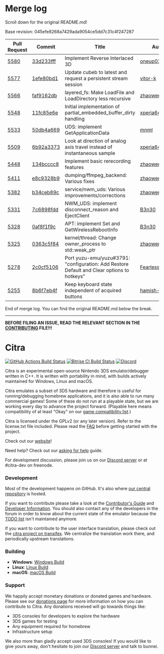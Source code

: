 # Merge log

Scroll down for the original README.md!

Base revision: 045efe8268a7429ada9054ce5dd7c31c4f247287

|Pull Request|Commit|Title|Author|Merged?|
|----|----|----|----|----|
|[5580](https://github.com/citra-emu/citra/pull/5580)|[33d233fff](https://github.com/citra-emu/citra/pull/5580/files/)|Implement Reverse Interlaced 3D|[oneup03](https://github.com/oneup03)|Yes|
|[5577](https://github.com/citra-emu/citra/pull/5577)|[1efe80bd1](https://github.com/citra-emu/citra/pull/5577/files/)|Update cubeb to latest and request a persistent stream session|[vitor-k](https://github.com/vitor-k)|Yes|
|[5566](https://github.com/citra-emu/citra/pull/5566)|[faf9162db](https://github.com/citra-emu/citra/pull/5566/files/)|layered_fs: Make LoadFile and LoadDirectory less recursive|[zhaowenlan1779](https://github.com/zhaowenlan1779)|Yes|
|[5548](https://github.com/citra-emu/citra/pull/5548)|[11fc85e6e](https://github.com/citra-emu/citra/pull/5548/files/)|Initial implementation of partial_embedded_buffer_dirty handling|[xperia64](https://github.com/xperia64)|Yes|
|[5533](https://github.com/citra-emu/citra/pull/5533)|[50db4a669](https://github.com/citra-emu/citra/pull/5533/files/)|UDS: implement GetApplicationData|[mnml](https://github.com/mnml)|Yes|
|[5509](https://github.com/citra-emu/citra/pull/5509)|[6b92a3373](https://github.com/citra-emu/citra/pull/5509/files/)|Look at direction of analog axis travel instead of instantaneous sample|[xperia64](https://github.com/xperia64)|Yes|
|[5448](https://github.com/citra-emu/citra/pull/5448)|[134bcccc8](https://github.com/citra-emu/citra/pull/5448/files/)|Implement basic rerecording features|[zhaowenlan1779](https://github.com/zhaowenlan1779)|Yes|
|[5411](https://github.com/citra-emu/citra/pull/5411)|[e8c9328b9](https://github.com/citra-emu/citra/pull/5411/files/)|dumping/ffmpeg_backend: Various fixes|[zhaowenlan1779](https://github.com/zhaowenlan1779)|Yes|
|[5382](https://github.com/citra-emu/citra/pull/5382)|[b34ceb89c](https://github.com/citra-emu/citra/pull/5382/files/)|service/nwm_uds: Various improvements/corrections|[zhaowenlan1779](https://github.com/zhaowenlan1779)|Yes|
|[5331](https://github.com/citra-emu/citra/pull/5331)|[7c6898fdd](https://github.com/citra-emu/citra/pull/5331/files/)|NWM_UDS: implement disconnect_reason and EjectClient|[B3n30](https://github.com/B3n30)|Yes|
|[5328](https://github.com/citra-emu/citra/pull/5328)|[0af8f1f9c](https://github.com/citra-emu/citra/pull/5328/files/)|APT: implement Set and GetWirelessRebootInfo|[B3n30](https://github.com/B3n30)|Yes|
|[5325](https://github.com/citra-emu/citra/pull/5325)|[0363c5f84](https://github.com/citra-emu/citra/pull/5325/files/)|kernel/thread: Change owner_process to std::weak_ptr|[zhaowenlan1779](https://github.com/zhaowenlan1779)|Yes|
|[5278](https://github.com/citra-emu/citra/pull/5278)|[2c0cf5106](https://github.com/citra-emu/citra/pull/5278/files/)|Port yuzu-emu/yuzu#3791: "configuration: Add Restore Default and Clear options to hotkeys"|[FearlessTobi](https://github.com/FearlessTobi)|Yes|
|[5255](https://github.com/citra-emu/citra/pull/5255)|[8b6f7eb4f](https://github.com/citra-emu/citra/pull/5255/files/)|Keep keyboard state independent of acquired buttons|[hamish-milne](https://github.com/hamish-milne)|Yes|


End of merge log. You can find the original README.md below the break.

------

**BEFORE FILING AN ISSUE, READ THE RELEVANT SECTION IN THE [CONTRIBUTING](https://github.com/citra-emu/citra/wiki/Contributing#reporting-issues) FILE!!!**

Citra
==============
[![GitHub Actions Build Status](https://github.com/citra-emu/citra/workflows/citra-ci/badge.svg)](https://github.com/citra-emu/citra/actions)
[![Bitrise CI Build Status](https://app.bitrise.io/app/4ccd8e5720f0d13b/status.svg?token=H32TmbCwxb3OQ-M66KbAyw&branch=master)](https://app.bitrise.io/app/4ccd8e5720f0d13b)
[![Discord](https://img.shields.io/discord/220740965957107713?color=%237289DA&label=Citra&logo=discord&logoColor=white)](https://discord.gg/FAXfZV9)

Citra is an experimental open-source Nintendo 3DS emulator/debugger written in C++. It is written with portability in mind, with builds actively maintained for Windows, Linux and macOS.

Citra emulates a subset of 3DS hardware and therefore is useful for running/debugging homebrew applications, and it is also able to run many commercial games! Some of these do not run at a playable state, but we are working every day to advance the project forward. (Playable here means compatibility of at least "Okay" on our [game compatibility list](https://citra-emu.org/game).)

Citra is licensed under the GPLv2 (or any later version). Refer to the license.txt file included. Please read the [FAQ](https://citra-emu.org/wiki/faq/) before getting started with the project.

Check out our [website](https://citra-emu.org/)!

Need help? Check out our [asking for help](https://citra-emu.org/help/reference/asking/) guide.

For development discussion, please join us on our [Discord server](https://citra-emu.org/discord/) or at #citra-dev on freenode.

### Development

Most of the development happens on GitHub. It's also where [our central repository](https://github.com/citra-emu/citra) is hosted.

If you want to contribute please take a look at the [Contributor's Guide](https://github.com/citra-emu/citra/wiki/Contributing) and [Developer Information](https://github.com/citra-emu/citra/wiki/Developer-Information). You should also contact any of the developers in the forum in order to know about the current state of the emulator because the [TODO list](https://docs.google.com/document/d/1SWIop0uBI9IW8VGg97TAtoT_CHNoP42FzYmvG1F4QDA) isn't maintained anymore.

If you want to contribute to the user interface translation, please check out the [citra project on transifex](https://www.transifex.com/citra/citra). We centralize the translation work there, and periodically upstream translations.

### Building

* __Windows__: [Windows Build](https://github.com/citra-emu/citra/wiki/Building-For-Windows)
* __Linux__: [Linux Build](https://github.com/citra-emu/citra/wiki/Building-For-Linux)
* __macOS__: [macOS Build](https://github.com/citra-emu/citra/wiki/Building-for-macOS)


### Support
We happily accept monetary donations or donated games and hardware. Please see our [donations page](https://citra-emu.org/donate/) for more information on how you can contribute to Citra. Any donations received will go towards things like:
* 3DS consoles for developers to explore the hardware
* 3DS games for testing
* Any equipment required for homebrew
* Infrastructure setup

We also more than gladly accept used 3DS consoles! If you would like to give yours away, don't hesitate to join our [Discord server](https://citra-emu.org/discord/) and talk to bunnei.
